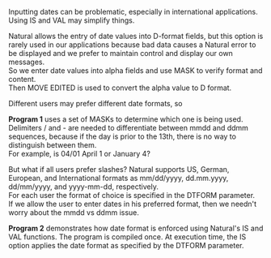 Inputting dates can be problematic, especially in international applications.  
Using IS and VAL may simplify things.

Natural allows the entry of date values into D-format fields, but this option is rarely used in our applications because bad data causes a Natural error to be displayed and we prefer to maintain control and display our own messages.  
So we enter date values into alpha fields and use MASK to verify format and content.  
Then MOVE EDITED is used to convert the alpha value to D format.

Different users may prefer different date formats, so 

**Program 1** uses a set of MASKs to determine which one is being used. Delimiters / and - are needed to differentiate between mmdd and ddmm sequences, because if the day is prior to the 13th, there is no way to distinguish between them.  
For example, is 04/01 April 1 or January 4?

But what if all users prefer slashes?
Natural supports US, German, European, and International formats as mm/dd/yyyy, dd.mm.yyyy, dd/mm/yyyy, and yyyy-mm-dd, respectively.  
For each user the format of choice is specified in the DTFORM parameter.  
If we allow the user to enter dates in his preferred format, then we needn't worry about the mmdd vs ddmm issue.

**Program 2** demonstrates how date format is enforced using Natural's IS and VAL functions. 
The program is compiled once. At execution time, the IS option applies the date format as specified by the DTFORM parameter.
                                                        